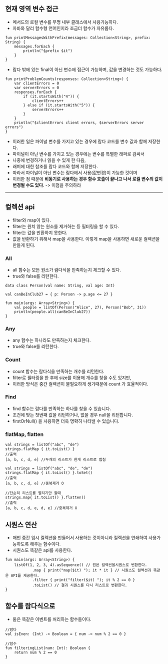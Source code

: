 ## 현재 영역 변수 접근
* 메서드의 로컬 변수를 무명 내부 클래스에서 사용가능하다.
* 자바와 달리 함수형 언어인지라 조금더 함수가 자유롭다.
```
fun printMessagesWithPrefix(messages: Collection<String>, prefix: String) {
    messages.forEach {
        println("$prefix $it")
    }
}
```
* 람다 밖에 있는 final이 아닌 변수에 접근이 가능하며, 값을 변경하는 것도 가능하다.
```
fun printProblemCounts(responses: Collection<String>) {
    var clientErrors = 0
    var serverErrors = 0
    responses.forEach {
        if (it.startsWith("4")) {
            clientErrors++
        } else if (it.startsWith("5")) {
            serverErrors++
        }
    }
    println("$clientErrors client errors, $serverErrors server errors")
}
```
* 이러한 일은 파이널 변수를 가지고 있는 경우에 람다 코드를 변수 값과 함께 저장한다. 
* 파이널이 아닌 변수를 가지고 있는 경우에는 변수를 특별한 래퍼로 감싸서 
* 나중에 변경하거나 읽을 수 있게 한 다음, 
* 래퍼에 대한 참조를 람다 코드와 함께 저장한다.
* 따라서 파이널이 아닌 변수는 람다에서 사용(값변경)이 가능한 것이며
* 이러한 점 때문에 **비동기로 사용하는 경우 함수 호출이 끝나고 나서 로컬 변수의 값이 변경될 수도 있다**. -> 이점을 주의하라

---

## 컬렉션 api
* filter와 map이 있다.
* filter는 원치 않는 원소를 제거하는 등 필터링을 할 수 있다.
* filter는 값을 반환하지 못한다.
* 값을 반환하기 위해서 map을 사용한다. 이렇게 map을 사용하면 새로운 컬렉션을 만들게 된다.
### All
* all 함수는 모든 원소가 람다식을 만족하는지 체크할 수 있다.
* true와 false를 리턴한다.
```
data class Person(val name: String, val age: Int)

val canBeInClub27 = { p: Person -> p.age <= 27 }

fun main(args: Array<String>) {
    val people = listOf(Person("Alice", 27), Person("Bob", 31))
    println(people.all(canBeInClub27))
}
```
### Any
* any 함수는 하나라도 만족하는지 체크한다.
* true와 false를 리턴한다.
### Count
* count 함수는 람다식을 만족하는 개수를 리턴한다.
* filter로 필터링을 한 후에 size를 이용해 개수를 찾을 수도 있지만,
* 이러한 방식은 중간 컬렉션이 불필요하게 생기때문에 count 가 효율적이다.
### Find
* find 함수는 람다를 만족하는 하나를 찾을 수 있습니다.
* 조건에 맞는 첫번째 값을 리턴하거나, 없을 경우 null을 리턴합니다.
* firstOrNull() 을 사용하면 더욱 명확히 나타낼 수 있습니다.
### flatMap, flatten
```
val strings = listOf("abc", "de")
strings.flatMap { it.toList() }
//출력
[a, b, c, d, e] //두개의 리스트가 한개 리스트로 합침

val strings = listOf("abc", "de", "de")
strings.flatMap { it.toList() }.toSet()
//출력
[a, b, c, d, e] //중복제거 O

//단순히 리스트를 펼치기만 할때
strings.map{ it.toList() }.flatten()
//출력
[a, b, c, d, e, d, e] //중복제거 X
```

## 시퀀스 연산
* 매번 중간 임시 컬렉션을 만들어서 사용하는 것이아니라 컬렉션을 연쇄하여 사용가능하도록 해주는 함수이다.
* 시퀀스도 똑같은 api를 사용한다.
```
fun main(args: Array<String>) {
    listOf(1, 2, 3, 4).asSequence() // 원본 컬렉션을시퀀스로 변환한다. 
            .map { print("map($it) "); it * it } // 시퀀스도 컬렉션과 똑같은 API를 제공한다. 
            .filter { print("filter($it) "); it % 2 == 0 }
            .toList() // 결과 시퀀스를 다시 리스트로 변환한다. 
}
```

## 함수를 람다식으로
* 둘은 똑같은 이벤트를 처리하는 함수들이다.
```
//람다
val isEven: (Int) -> Boolean = { num -> num % 2 == 0 }

//함수
fun filteringList(num: Int): Boolean {
    return num % 2 == 0
}
```
